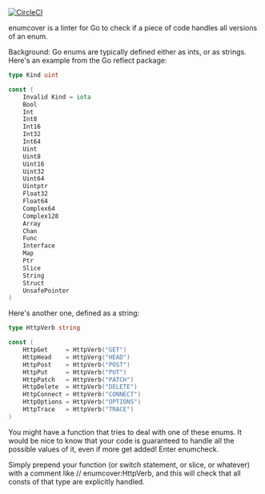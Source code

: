 [![CircleCI](https://circleci.com/gh/reillywatson/enumcover.svg?style=svg)](https://circleci.com/gh/reillywatson/enumcover)

enumcover is a linter for Go to check if a piece of code handles all versions of an enum.

Background: Go enums are typically defined either as ints, or as strings. Here's an example from the Go reflect package:

```go
type Kind uint

const (
	Invalid Kind = iota
	Bool
	Int
	Int8
	Int16
	Int32
	Int64
	Uint
	Uint8
	Uint16
	Uint32
	Uint64
	Uintptr
	Float32
	Float64
	Complex64
	Complex128
	Array
	Chan
	Func
	Interface
	Map
	Ptr
	Slice
	String
	Struct
	UnsafePointer
)
```

Here's another one, defined as a string:

```go
type HttpVerb string

const (
	HttpGet     = HttpVerb("GET")
	HttpHead    = HttpVerg("HEAD")
	HttpPost    = HttpVerb("POST")
	HttpPut     = HttpVerb("PUT")
	HttpPatch   = HttpVerb("PATCH")
	HttpDelete  = HttpVerb("DELETE")
	HttpConnect = HttpVerb("CONNECT")
	HttpOptions = HttpVerb("OPTIONS")
	HttpTrace   = HttpVerb("TRACE")
)
```

You might have a function that tries to deal with one of these enums. It would be nice to know that your code is guaranteed to handle all the possible values of it, even if more get added! Enter enumcheck.

Simply prepend your function (or switch statement, or slice, or whatever) with a comment like // enumcover:HttpVerb, and this will check that all consts of that type are explicitly handled.
